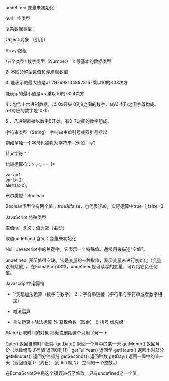 undefined:变量未初始化

null：空类型


复杂数据类型：


Object:对象
（引用）

Array:数组


/五个类型/
数字类型（Number）
1:  最基本的数据类型

2:  不区分整型数值和浮点型数值

3:  能表示的最大值是±1.7976931348623157乘以10的308次方
      
能表示的最小值是±5 乘以10的-324次方

4：包含十六进制数据，以 0x开头 0到9之间的数字，a(A)-f(F)之间字母构成。 a-f对应的数字是10-15

5： 八进制直接以数字0开始，有0-7之间的数字组成。

字符串类型（String）
字符串由单引号或双引号括起

例如单独一个字母也被称为字符串（例如：‘a’）

转义字符  \"  \'


比较运算符：> ,<,  ==,  !=


var    a=1;      
 var   b=2;           
 alert(a>b); 

布尔类型：Boolean


Boolean类型仅有两个值：true和false，也代表1和0，实际运算中true=1,false=0


JavaScript 特殊类型


取值null             含义：值为空（主动）


取值undefined        含义：变量未初始化
 

Null: Javascript中的关键字，它表示一个特殊值。通常用来描述“空值”。

undefined: 表示值得空缺。它是变量的一种取值，表示变量未进行初始化（变量没有赋值），
在EcmaScript3中，undefined是可读写的变量，可以给它负任何值。

Javascript中运算符
+	1:实现加法运算（数字与数字）
2 ：字符串链接（字符串与字符串或者数字相加）
-	减法运算
*	乘法运算
/	除法运算
%	获取余数（取余）
()	括号 优先级

/Date/获取时间的对象  视频说前期这个只用了解一下

Date()	返回当前时间日期
getDate()	返回一个月中的某一天
getMonth()	返回月份（以数组形式存储 返回0到11）
getFullYear()	返回年
getHours()	返回小时部分
getMinutes()	返回分钟部分
getSeconds()	返回秒数
getDay()	返回一周中的某一天（返回值是 0（周日） 到 6（周六） 之间的一个整数。）

在EcmaScript5中将这个错误进行了修改。只有undefined这一个值。
